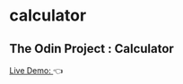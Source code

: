 # calculator

## The Odin Project : Calculator

[Live Demo: ](https://mavericks-db.github.io/calculator/):point_left: